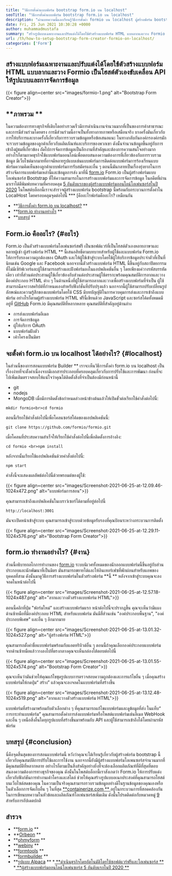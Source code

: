 ```yaml
---
title: "วิธีการตั้งค่าแบบฟอร์ม bootstrap form.io บน localhost" 
seoTitle: "วิธีการตั้งค่าแบบฟอร์ม bootstrap form.io บน localhost" 
description: "ผ่านบทความนี้และเรียนรู้วิธีการตั้งค่า formio บน localhost ผู้สร้างฟอร์ม bootstrap นี้ฟรีขยายได้และเสนอการรวมบุคคลที่สาม" 
date: Fri, 25 Jun 2021 10:30:28 +0000
author: muhammadmustafa
summary: "สร้างรูปแบบเฉพาะงานและปรับแต่งได้โดยใช้ตัวสร้างแบบฟอร์ม HTML แบบลากและวาง Formio เป็นโฮสต์ตัวเองขับเคลื่อน API ให้รูปแบบและการจัดการข้อมูล" 
url: /th/how-to-setup-bootstrap-form-creator-formio-on-localhost/
categories: ['Form']
---
```


## สร้างแบบฟอร์มเฉพาะงานและปรับแต่งได้โดยใช้ตัวสร้างแบบฟอร์ม HTML แบบลากและวาง Formio เป็นโฮสต์ตัวเองขับเคลื่อน API ให้รูปแบบและการจัดการข้อมูล

{{< figure align=center src="images/formio-1.png" alt="Bootstrap Form Creator">}}


## **ภาพรวม ** 
ในความต้องการทางธุรกิจที่เติบโตอย่างรวดเร็วมีการดำเนินงานจำนวนมากที่เป็นของการค้าสาธารณะและการมีส่วนร่วมโดยตรง การมีส่วนร่วมนี้อาจเป็นทั้งทางกายภาพหรือเสมือนจริง บางครั้งมันเกี่ยวกับการให้บริการและบางครั้งก็เกี่ยวกับการรวบรวมข้อมูลหรือข้อเสนอแนะ ในทางกลับกันองค์กรองค์กรมักจะรวบรวมข้อมูลของลูกค้าเกี่ยวกับผลิตภัณฑ์และบริการของพวกเขา ดังนั้นจำนวนข้อมูลขึ้นอยู่กับการเข้าถึงผู้ชมที่เกี่ยวข้อง ถัดไปการจัดการข้อมูลเป็นอีกงานที่สำคัญและต้องการความสนใจอย่างมาก
อย่างไรก็ตามภาคธุรกิจใช้แบบฟอร์มออนไลน์เพื่อตอบสนองความต้องการที่เกี่ยวข้องกับการรวบรวมข้อมูล มีเว็บไซต์มากมายที่อาจมีหลายรูปแบบเช่นแบบฟอร์มการติดต่อแบบฟอร์มการร้องเรียนแบบฟอร์มความคิดเห็นของลูกค้าแบบฟอร์มการรับสมัครและอื่น ๆ ตอนนี้มันกลายเป็นเรื่องยุ่งยากในการสร้างจัดการแบบฟอร์มเหล่านี้และข้อมูลการส่ง มาที่นี่ [form.io][1] Form.io เป็นผู้สร้างฟอร์มแบบโอเพ่นซอร์ส Bootstrap ที่ให้ความสามารถในการสร้างแบบฟอร์มและการจัดการข้อมูล ในอดีตที่ผ่านมาเราได้ตีพิมพ์บทความที่ครอบคลุม [5 อันดับแรกของผู้สร้างแบบฟอร์มออนไลน์โอเพ่นซอร์สในปี 2020][2] ในโพสต์บล็อกนี้เราจะสำรวจผู้สร้างแบบฟอร์ม bootstrap นี้พร้อมกับกระบวนการตั้งค่าใน LocalHost โดยครอบคลุมจุดต่อไปนี้
  *** [คืออะไรฟอร์มคืออะไร? เหมือนกัน
  * **[วิธีการตั้งค่า form.io บน localhost?][4] ** 
  * **[form.io ทำงานอย่างไร][5] ** 
  * **[บทสรุป][6] ** 

## Form.io คืออะไร?   {#อะไร}
Form.io เป็นตัวสร้างแบบฟอร์มโอเพ่นซอร์สฟรี เป็นซอฟต์แวร์ที่เป็นโฮสต์ตัวเองหลายภาษาและหลายผู้เช่า ผู้สร้างฟอร์ม HTML ** นี้เสนอสิทธิ์ตามบทบาทสำหรับผู้ใช้และแบบฟอร์ม Form.io ให้การรับรองความถูกต้องของ OAuth และให้ผู้ใช้เข้าสู่ระบบโดยใช้ผู้ให้บริการข้อมูลประจำตัวที่เป็นที่นิยมเช่น Google และ Facebook นอกจากนี้ตัวสร้างแบบฟอร์ม HTML นี้ขึ้นอยู่กับสถาปัตยกรรมที่ไม่มีเซิร์ฟเวอร์และผู้ใช้สามารถสร้างและฝังฟอร์มลงในแอปพลิเคชันอื่น ๆ โดยเพียงแค่วางรหัสบรรทัดเดียว เท่าที่ส่วนต่อประสานผู้ใช้เกี่ยวข้องกับส่วนต่อประสานผู้ใช้ตรรกะพร้อมคุณสมบัติการลากและวาง มีองค์ประกอบ HTML ต่าง ๆ ในด้านหนึ่งที่ผู้ใช้สามารถลากและวางเพื่อสร้างแบบฟอร์มที่จำเป็น ผู้ใช้สามารถฉีดจาวาสคริปต์ที่กำหนดเองสำหรับฟังก์ชั่นที่ปรับปรุงแล้ว นอกจากนี้ผู้ใช้สามารถปรับเปลี่ยนรูปลักษณ์และความรู้สึกของแบบฟอร์มโดยใช้ CSS มีบทบัญญัติในการควบคุมการส่งและการเข้าถึงแบบฟอร์ม อย่างไรก็ตามผู้สร้างแบบฟอร์ม HTML ฟรีนี้เขียนด้วย JavaScript และซอร์สโค้ดทั้งหมดมีอยู่ที่ [GitHub][7]
Form.io มีคุณสมบัติที่หลากหลาย คุณสมบัติที่สำคัญอยู่ด้านล่าง
  * การส่งแบบฟอร์มอีเมล
  * การจัดการข้อมูล
  * ผู้ให้บริการ OAuth
  * แบบฟอร์มฝังตัว
  * เค้าโครงเป็นมิตร

## จะตั้งค่า form.io บน localhost ได้อย่างไร?   {#localhost}
ในส่วนนี้ของการสอนแบบฟอร์ม Builder ** เราจะเห็นวิธีการตั้งค่า form.io บน localhost เป็นเรื่องง่ายที่จะตั้งค่าเนื่องจากมีเอกสารประกอบที่ครอบคลุมเกี่ยวกับการปรับใช้และการพัฒนา
ก่อนที่จะไปเพิ่มเติมตรวจสอบให้แน่ใจว่าคุณได้ติดตั้งสิ่งที่จำเป็นต้องมีก่อนหน้านี้
  * git
  * nodejs
  * MongoDB
เมื่อมีการติดตั้งข้อกำหนดล่วงหน้าข้างต้นแล้วให้เปิดขั้วต่อเรียกใช้คำสั่งต่อไปนี้:
```
mkdir formio<br>cd formio
```
ตอนนี้เรียกใช้คำสั่งต่อไปนี้เพื่อโคลนซอร์สโค้ดของแอปพลิเคชันนี้:
```
git clone https://github.com/formio/formio.git
```
เมื่อโคลนที่ประสบความสำเร็จให้เรียกใช้คำสั่งต่อไปนี้เพื่อติดตั้งการอ้างอิง:
```
cd formio <br>npm install
```
หลังจากนั้นเรียกใช้แอปพลิเคชันด้วยคำสั่งต่อไปนี้:
```
npm start 
```
คำสั่งนี้จะแสดงผลลัพธ์ต่อไปนี้ด้วยพรอมต์ของผู้ใช้:

{{< figure align=center src="images/Screenshot-2021-06-25-at-12.09.46-1024x472.png" alt="แบบฟอร์มการสอน">}}

คุณสามารถเข้าถึงแอปพลิเคชันในเบราว์เซอร์ได้ตามที่อยู่ต่อไปนี้
```
http://localhost:3001 
```
มันจะเปิดหน้าเข้าสู่ระบบ คุณสามารถเข้าสู่ระบบด้วยข้อมูลรับรองที่คุณป้อนระหว่างกระบวนการติดตั้ง

{{< figure align=center src="images/Screenshot-2021-06-25-at-12.29.11-1024x576.png" alt="Bootstrap Form Creator">}}


## form.io ทำงานอย่างไร?   {#งาน}
ส่วนนี้อธิบายกลไกการทำงานของ [form.io][1] ระบบนิเวศทั้งหมดของนักออกแบบฟอร์มนี้ขึ้นอยู่กับส่วนประกอบและนักพัฒนาที่เป็นมิตร มันสามารถขยายได้และให้อินเทอร์เฟซที่พักผ่อนสำหรับแอพของบุคคลที่สาม ดังนั้นมาดูวิธีการสร้างแบบฟอร์มในตัวสร้างฟอร์ม  **นี้ ** 
หลังจากเข้าสู่ระบบคุณจะลงจอดในหน้าต่อไปนี้

{{< figure align=center src="images/Screenshot-2021-06-25-at-12.57.18-1024x487.png" alt="ลากและวางตัวสร้างแบบฟอร์ม HTML">}}

ตอนนี้คลิกที่ปุ่ม "ฟอร์มใหม่" และสร้างแบบฟอร์มแรก หน้าต่อไปนี้จะปรากฏขึ้น คุณจะเห็นว่ามีแผงด้านซ้ายมือที่มีองค์ประกอบ HTML สำหรับแบบฟอร์ม มันมีสี่ส่วนเช่น "องค์ประกอบพื้นฐาน", "องค์ประกอบพิเศษ" และอื่น ๆ อีกมากมาย

{{< figure align=center src="images/Screenshot-2021-06-25-at-13.01.32-1024x527.png" alt="ผู้สร้างฟอร์ม HTML">}}

คุณสามารถตั้งค่าชื่อแบบฟอร์มพร้อมกับแอตทริบิวต์อื่น ๆ ตอนนี้ถ้าคุณเลือกองค์ประกอบแบบฟอร์มจากด้านซ้ายมือแล้ววางลงไปที่ตรงกลางคุณจะเห็นกล่องโต้ตอบต่อไปนี้

{{< figure align=center src="images/Screenshot-2021-06-25-at-13.01.55-1024x574.png" alt="Bootstrap Form Creator">}}

คุณจะเห็นว่ามันช่วยให้คุณแก้ไขชุดรูปแบบการตรวจสอบความถูกต้องและการแก้ไขอื่น ๆ เมื่อคุณสร้างแบบฟอร์มให้กดปุ่ม“ สร้าง” แล้วคุณจะลงจอดในแบบฟอร์มที่สร้างขึ้น

{{< figure align=center src="images/Screenshot-2021-06-25-at-13.12.48-1024x519.png" alt="ลากและวางตัวสร้างแบบฟอร์ม HTML">}}

แบบฟอร์มที่สร้างมาพร้อมกับตัวเลือกต่าง ๆ ที่คุณสามารถแก้ไขแบบฟอร์มและดูข้อมูลที่ส่ง ในแท็บ“ การกระทำแบบฟอร์ม” คุณสามารถตั้งค่าการส่งแบบฟอร์มหรือโพสต์แบบฟอร์มเช่นอีเมล WebHook และอื่น ๆ เหนือสิ่งอื่นใดทุกรูปแบบที่สร้างขึ้นมาพร้อมกับ API และผู้ใช้สามารถเข้าถึงได้โดยผ่านรหัสฟอร์ม

## บทสรุป   {#conclusion}
นี่คือจุดสิ้นสุดของการสอนแบบฟอร์มนี้ หวังว่าคุณจะได้เรียนรู้เกี่ยวกับผู้สร้างฟอร์ม bootstrap นี้เกี่ยวกับคุณสมบัติการปรับใช้และการใช้งาน นอกจากนี้ยังมีผู้สร้างแบบฟอร์มโอเพนซอร์สจำนวนมากที่มีคุณสมบัติที่หลากหลาย อย่างไรก็ตามเป็นสิ่งสำคัญอย่างยิ่งที่จะต้องเลือกผลิตภัณฑ์ที่ดีที่สุดที่ตอบสนองความต้องการทางธุรกิจของคุณ ดังนั้นในโพสต์บล็อกนี้เราสังเกตว่า Form.io ให้การปรับแต่งเกี่ยวกับฟังก์ชันการทำงานเค้าโครงและสไตล์ ช่วยให้คุณสร้างรูปแบบอเนกประสงค์ที่คุณสามารถโฮสต์บนเว็บไซต์สดของคุณ ในความเป็นจริงคุณสามารถรวบรวมข้อมูลอย่างดีในฐานข้อมูลของคุณเองหรือในตัวเลือกการจัดเก็บอื่น ๆ
ในที่สุด [ **containerize.com ** ][8] อยู่ในกระบวนการที่สอดคล้องกันในการเขียนบทความในหัวข้อและผลิตภัณฑ์โอเพ่นซอร์สเพิ่มเติม ดังนั้นโปรดติดต่อกับหมวดหมู่ [9][9] สำหรับการอัปเดตปกติ

## สำรวจ
  * **[form.io][1] ** 
  * **[Orbeon][10] ** 
  * **[ohmyform][11] ** 
  * **[webiny][12] ** 
  * **[formtools][13] ** 
  * **[formbuilder][14] ** 
  * **[รูปแบบ Alpaca][15] ** 
  *[ **ดำเนินธุรกิจโดยอัตโนมัติโดยใช้ซอฟต์แวร์ฟรีและโอเพ่นซอร์ส ** ][16]
  *[ **ผู้สร้างแบบฟอร์มออนไลน์โอเพ่นซอร์ส 5 อันดับแรกในปี 2020 ** ][2]

  
[1]: https://products.containerize.com/form/formio/
[2]: https://blog.containerize.com/form/top-5-open-source-online-form-builders-in-year-2020/
[3]: #what
[4]: #localhost
[5]: #work
[6]: #Conclusion
[7]: https://github.com/formio/formio
[8]: https://www.containerize.com/
[9]: https://products.containerize.com/form/
[10]: https://products.containerize.com/form/orbeon/
[11]: https://products.containerize.com/form/ohmyform/
[12]: https://products.containerize.com/form/webiny/
[13]: https://products.containerize.com/form/formtools/
[14]: https://products.containerize.com/form/formbuilder/
[15]: https://products.containerize.com/form/alpaca/
[16]: https://blog.containerize.com/blogging/automate-business-operations-using-open-source-software/
